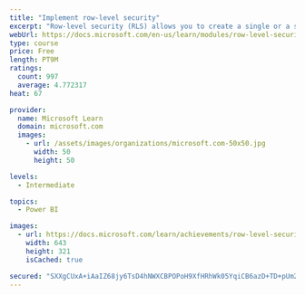 ```yaml
---
title: "Implement row-level security"
excerpt: "Row-level security (RLS) allows you to create a single or a set of reports that targets data for a specific user. In this module, you will learn how to implement RLS by using either a static or dynamic method and how Microsoft Power BI simplifies testing RLS in Power BI Desktop and Power BI service."
webUrl: https://docs.microsoft.com/en-us/learn/modules/row-level-security-power-bi/
type: course
price: Free
length: PT9M
ratings:
  count: 997
  average: 4.772317
heat: 67

provider:
  name: Microsoft Learn
  domain: microsoft.com
  images:
    - url: /assets/images/organizations/microsoft.com-50x50.jpg
      width: 50
      height: 50

levels:
  - Intermediate

topics:
  - Power BI

images:
  - url: https://docs.microsoft.com/learn/achievements/row-level-security-power-bi-social.png
    width: 643
    height: 321
    isCached: true

secured: "SXXgCUxA+iAaIZ68jy6TsD4hNWXCBPOPoH9XfHRhWk05YqiCB6azD+TD+pUm2zfCEa196nwgYag1Zq/it2v3FCrZ2qfO/260C1SoodjoAfN7zSnQmpi1NkcWG577fZLCbgsa+ULSUxpHzkr477jezhAfINJJGbFeRdPFdnIhW3aW84LadGiYnkbrbD0aE0xqe8PT+FIwvwkXlDuSYACkR2cRK3ZKynAIooLEP1TYHZJUji2q9e7ZIKQr41cO83ML/Z6rOsMoaQJrBeylwm4Obcf30YznqeMS40Z4xlFVJKrV5a3TgOxK6J7uEMH+hm5HXl/O6SNQhX7cBdKjw2xK5AnUJE6DLe94hgzeA7yjczUTy3847v05kB67njCkKeK5w81LY9sTrqTDzdX7wd7PAY2ya+bEonCnKixKnmUM1JI=;+FjUG7YWV6XrV/Gz2QH/3Q=="
---
```


